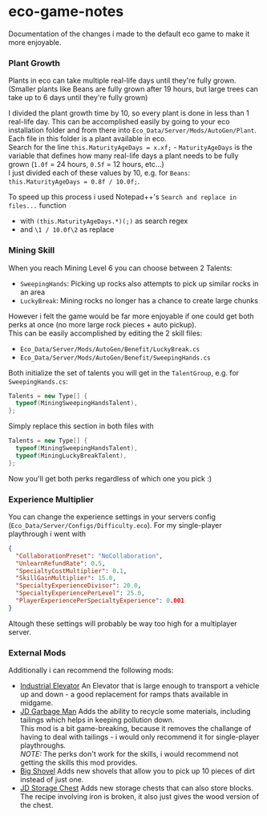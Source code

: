 # eco-game-notes
Documentation of the changes i made to the default eco game to make it more enjoyable.

### Plant Growth
Plants in eco can take multiple real-life days until they're fully grown. (Smaller plants like Beans are fully grown after 19 hours, but large trees can take up to 6 days until they're fully grown)

I divided the plant growth time by 10, so every plant is done in less than 1 real-life day.
This can be accomplished easily by going to your eco installation folder and from there into `Eco_Data/Server/Mods/AutoGen/Plant`.  
Each file in this folder is a plant available in eco.  
Search for the line `this.MaturityAgeDays = x.xf;` - `MaturityAgeDays` is the variable that defines how many real-life days a plant needs to be fully grown (`1.0f` = 24 hours, `0.5f` = 12 hours, etc...)  
I just divided each of these values by 10, e.g. for `Beans`: `this.MaturityAgeDays = 0.8f / 10.0f;`.  

To speed up this process i used Notepad++'s `Search and replace in files...` function
- with `(this.MaturityAgeDays.*)(;)` as search regex
- and `\1 / 10.0f\2` as replace

### Mining Skill
When you reach Mining Level 6 you can choose between 2 Talents:
- `SweepingHands`: Picking up rocks also attempts to pick up similar rocks in an area
- `LuckyBreak`: Mining rocks no longer has a chance to create large chunks

However i felt the game would be far more enjoyable if one could get both perks at once (no more large rock pieces + auto pickup).  
This can be easily accomplished by editing the 2 skill files:
- `Eco_Data/Server/Mods/AutoGen/Benefit/LuckyBreak.cs`
- `Eco_Data/Server/Mods/AutoGen/Benefit/SweepingHands.cs`

Both initialize the set of talents you will get in the `TalentGroup`, e.g. for `SweepingHands.cs`:
```c#
Talents = new Type[] {
  typeof(MiningSweepingHandsTalent),
};
```

Simply replace this section in both files with
```c#
Talents = new Type[] {
  typeof(MiningSweepingHandsTalent),
  typeof(MiningLuckyBreakTalent),
};
```

Now you'll get both perks regardless of which one you pick :)

### Experience Multiplier
You can change the experience settings in your servers config (`Eco_Data/Server/Configs/Difficulty.eco`).
For my single-player playthrough i went with
```json
{
  "CollaborationPreset": "NoCollaboration",
  "UnlearnRefundRate": 0.5,
  "SpecialtyCostMultiplier": 0.1,
  "SkillGainMultiplier": 15.0,
  "SpecialtyExperienceDivisor": 20.0,
  "SpecialtyExperiencePerLevel": 25.0,
  "PlayerExperiencePerSpecialtyExperience": 0.001
}
```
Altough these settings will probably be way too high for a multiplayer server.

### External Mods
Additionally i can recommend the following mods:

- [Industrial Elevator](https://eco-mods.com/resources/vanilla-industrial-elevator-mod.154/)
  An Elevator that is large enough to transport a vehicle up and down - a good replacement for ramps thats available in midgame.
- [JD Garbage Man](https://eco-mods.com/resources/jd-garbageman-job.75/)
  Adds the ability to recycle some materials, including tailings which helps in keeping pollution down.  
  This mod is a bit game-breaking, because it removes the challange of having to deal with tailings - i would only recommend it for single-player playthroughs.  
  *NOTE:* The perks don't work for the skills, i would recommend not getting the skills this mod provides.
- [Big Shovel](https://eco-mods.com/resources/big-shovel-asphalt-mdk.34/)
  Adds new shovels that allow you to pick up 10 pieces of dirt instead of just one.  
- [JD Storage Chest](https://eco-mods.com/resources/jd_storagechest.73/)
  Adds new storage chests that can also store blocks.  
  The recipe involving iron is broken, it also just gives the wood version of the chest.

